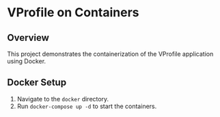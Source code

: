 # VProfile on Containers

## Overview
This project demonstrates the containerization of the VProfile application using Docker.

## Docker Setup
1. Navigate to the `docker` directory.
2. Run `docker-compose up -d` to start the containers.
